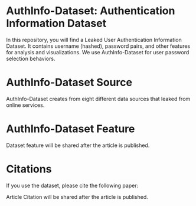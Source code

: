 # AuthInfo-Dataset: Authentication Information Dataset

In this repository, you will find a Leaked User Authentication Information Dataset. It contains username (hashed), password pairs, and other features for analysis and visualizations. We use AuthInfo-Dataset for user password selection behaviors.

# AuthInfo-Dataset Source

AuthInfo-Dataset creates from eight different data sources that leaked from online services. 

# AuthInfo-Dataset Feature

Dataset feature will be shared after the article is published. 

# Citations

If you use the dataset, please cite the following paper:

Article Citation will be shared after the article is published. 
